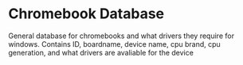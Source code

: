 # Chromebook Database
General database for chromebooks and what drivers they require for windows. Contains ID, boardname, device name, cpu brand, cpu generation, and what drivers are avaliable for the device
